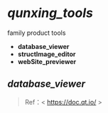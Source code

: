 # ***qunxing_tools***
family product tools
- **database_viewer**
- **structImage_editor**
- **webSite_previewer**

## *database_viewer*
> Ref：&lt; https://doc.qt.io/ &gt;

